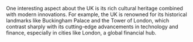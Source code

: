 One interesting aspect about the UK is its rich cultural heritage combined with modern innovations. For example, the UK is renowned for its historical landmarks like Buckingham Palace and the Tower of London, which contrast sharply with its cutting-edge advancements in technology and finance, especially in cities like London, a global financial hub.
